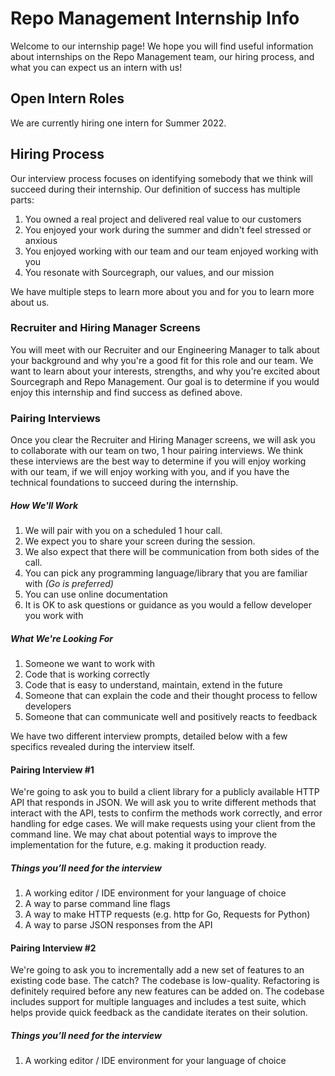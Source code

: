 # Repo Management Internship Info

Welcome to our internship page! We hope you will find useful information about internships on the Repo Management team, our hiring process, and what you can expect us an intern with us!

## Open Intern Roles

We are currently hiring one intern for Summer 2022.

## Hiring Process

Our interview process focuses on identifying somebody that we think will succeed during their internship. Our definition of success has multiple parts:

1.  You owned a real project and delivered real value to our customers
2.  You enjoyed your work during the summer and didn't feel stressed or anxious
3.  You enjoyed working with our team and our team enjoyed working with you
4.  You resonate with Sourcegraph, our values, and our mission

We have multiple steps to learn more about you and for you to learn more about us.

### Recruiter and Hiring Manager Screens

You will meet with our Recruiter and our Engineering Manager to talk about your background and why you're a good fit for this role and our team. We want to learn about your interests, strengths, and why you're excited about Sourcegraph and Repo Management. Our goal is to determine if you would enjoy this internship and find success as defined above.

### Pairing Interviews

Once you clear the Recruiter and Hiring Manager screens, we will ask you to collaborate with our team on two, 1 hour pairing interviews. We think these interviews are the best way to determine if you will enjoy working with our team, if we will enjoy working with you, and if you have the technical foundations to succeed during the internship.

##### How We'll Work

1. We will pair with you on a scheduled 1 hour call.
2. We expect you to share your screen during the session.
3. We also expect that there will be communication from both sides of the call.
4. You can pick any programming language/library that you are familiar with _(Go is preferred)_
5. You can use online documentation
6. It is OK to ask questions or guidance as you would a fellow developer you work with

##### What We're Looking For

1. Someone we want to work with
2. Code that is working correctly
3. Code that is easy to understand, maintain, extend in the future
4. Someone that can explain the code and their thought process to fellow developers
5. Someone that can communicate well and positively reacts to feedback

We have two different interview prompts, detailed below with a few specifics revealed during the interview itself.

#### Pairing Interview #1

We're going to ask you to build a client library for a publicly available HTTP API that responds in JSON. We will ask you to write different methods that interact with the API, tests to confirm the methods work correctly, and error handling for edge cases. We will make requests using your client from the command line. We may chat about potential ways to improve the implementation for the future, e.g. making it production ready.

##### Things you’ll need for the interview

1.  A working editor / IDE environment for your language of choice
2.  A way to parse command line flags
3.  A way to make HTTP requests (e.g. http for Go, Requests for Python)
4.  A way to parse JSON responses from the API

#### Pairing Interview #2

We're going to ask you to incrementally add a new set of features to an existing code base. The catch? The codebase is low-quality. Refactoring is definitely required before any new features can be added on. The codebase includes support for multiple languages and includes a test suite, which helps provide quick feedback as the candidate iterates on their solution.

##### Things you’ll need for the interview

1.  A working editor / IDE environment for your language of choice
